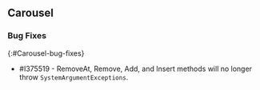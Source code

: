 ## Carousel

### Bug Fixes
{:#Carousel-bug-fixes}

* \#I375519 - RemoveAt, Remove, Add, and Insert methods will no longer throw `SystemArgumentExceptions`.
